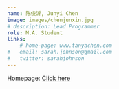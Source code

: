 ```yaml
---
name: 陈俊沂, Junyi Chen
image: images/chenjunxin.jpg
# description: Lead Programmer
role: M.A. Student
links:
    # home-page: www.tanyachen.com
#   email: sarah.johnson@gmail.com
#   twitter: sarahjohnson
---
```

Homepage: [Click here](www.tanyachen.com)

